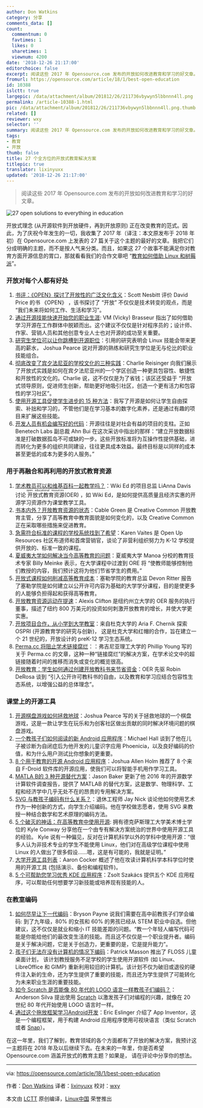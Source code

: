 ```yaml
---
author: Don Watkins
category: 分享
comments_data: []
count:
  commentnum: 0
  favtimes: 1
  likes: 0
  sharetimes: 1
  viewnum: 4200
date: '2018-12-26 21:17:00'
editorchoice: false
excerpt: 阅读这些 2017 年 Opensource.com 发布的开放如何改进教育和学习的好文章。
fromurl: https://opensource.com/article/18/1/best-open-education
id: 10388
islctt: true
largepic: /data/attachment/album/201812/26/211736vbywyn5lbbnnn4ll.png
permalink: /article-10388-1.html
pic: /data/attachment/album/201812/26/211736vbywyn5lbbnnn4ll.png.thumb.jpg
related: []
reviewer: wxy
selector: ''
summary: 阅读这些 2017 年 Opensource.com 发布的开放如何改进教育和学习的好文章。
tags:
- 教育
- 开放
thumb: false
title: 27 个全方位的开放式教育解决方案
titlepic: true
translator: lixinyuxx
updated: '2018-12-26 21:17:00'
---
```



> 
> 阅读这些 2017 年 Opensource.com 发布的开放如何改进教育和学习的好文章。
> 
> 
> 


![27 open solutions to everything in education](/data/attachment/album/201812/26/211736vbywyn5lbbnnn4ll.png)


开放式理念 (从开源软件到开放硬件，再到开放原则) 正在改变教育的范式。因此，为了庆祝今年发生的一切，我收集了 2017 年（译注：本文原发布于 2018 年初）在 Opensource.com 上发表的 27 篇关于这个主题的最好的文章。我把它们分成明确的主题，而不是按人气来分类。而且，如果这 27 个故事不能满足你对教育方面开源信息的胃口，那就看看我们的合作文章吧 “[教育如何借助 Linux 和树莓派](https://opensource.com/article/17/12/best-opensourcecom-linux-and-raspberry-pi-education)”。


### 开放对每个人都有好处


1. [书评：《OPEN》探讨了开放性的广泛文化含义](https://opensource.com/article/17/7/book-review-open)：Scott Nesbitt 评价 David Price 的书 《OPEN》 ，该书探讨了 “开放” 不仅仅是技术转变的观点，而是 “我们未来将如何工作、生活和学习”。
2. [通过开源技能快速开始您的职业生涯](https://opensource.com/article/17/8/jump-start-your-career): VM (Vicky) Brasseur 指出了如何借助学习开源在工作群体中脱颖而出。这个建议不仅仅是针对程序员的；设计师、作家、营销人员和其他创意专业人士也对开源的成功至关重要。
3. [研究生学位可以让你跳槽到开源职位](https://opensource.com/article/17/1/grad-school-open-source-academic-lab)：引用的研究表明会 Linux 技能会带来更高的薪水， Joshua Pearce 说对开源的熟练和研究生学位是无与伦比的职业技能组合。
4. [彻底改变了宾夕法尼亚的学校文化的三种实践](https://opensource.com/article/17/7/open-school-leadership)：Charlie Reisinger 向我们展示了开放式实践是如何在宾夕法尼亚州的一个学区创造一种更具包容性、敏捷性和开放性的文化的。Charlie 说，这不仅仅是为了省钱；该区还受益于 “开放式领导原则，促进师生创新，帮助更好地吸引社区，创造一个更有活力和包容性的学习社区”。
5. [使用开源工具促使学生进步的 15 种方法](https://opensource.com/article/17/7/empower-students-open-source-tools)：我写了开源是如何让学生自由探索、补拙和学习的，不管他们是在学习基本的数字化素养，还是通过有趣的项目来扩展这些技能。
6. [开发人员有机会编写好的代码](https://opensource.com/article/17/3/interview-anh-bui-benetech-labs)：开源往往是对社会有益的项目的支柱。正如 Benetech Labs 副总裁 Ahn Bui 在这次采访中指出的那样：“建立开放数据标准是打破数据孤岛不可或缺的一步。这些开放标准将为互操作性提供基础，进而转化为更多的组织共同建设，往往更具成本效益。最终目标是以同样的成本甚至更低的成本为更多的人服务。”


### 用于再融合和再利用的开放式教育资源


1. [学术教员可以和维基百科一起教学吗？](https://opensource.com/article/17/1/Wiki-Education-Foundation)：Wiki Ed 的项目总监 LiAnna Davis 讨论<ruby> 开放式教育资源 <rt>  open educational resources </rt></ruby> (OER) ，如 Wiki Ed，是如何提供高质量且经济实惠的开源学习资源作为课堂教学工具。
2. [书本内外？开放教育资源的状态](https://opensource.com/article/17/2/future-textbooks-cable-green-creative-commons)：Cable Green 是 Creative Common 开放教育主管，分享了高等教育中教育面貌是如何变化的，以及 Creative Common 正在采取哪些措施来促进教育。
3. [急需符合标准的课程的学校系统找到了希望](https://opensource.com/article/17/1/open-up-resources)：Karen Vaites 是 Open Up Resources 社区布道师和首席营销官，谈论了非营利组织努力为 K-12 学校提供开放的、标准一致的课程。
4. [夏威夷大学如何解决当今高等教育的问题](https://opensource.com/article/17/2/interview-education-billy-meinke)：夏威夷大学 Manoa 分校的教育技术专家 Billy Meinke 表示，在大学课程中过渡到 ORE 将 “使教师能够控制他们教授的内容，我们预计这将为他们节省学生的费用。”
5. [开放式课程如何削减高等教育成本](https://opensource.com/article/17/7/college-alternatives)：塞勒学院的教育总监 Devon Ritter 报告了塞勒学院是如何建立以公开许可内容为基础的大学学分课程，目的是使更多的人能够负担得起和获得高等教育。
6. [开放教育资源运动在提速](https://opensource.com/article/17/10/open-educational-resources-alexis-clifton)：Alexis Clifton 是纽约州立大学的 OER 服务的执行董事，描述了纽约 800 万美元的投资如何刺激开放教育的增长，并使大学更实惠。
7. [开放项目合作，从小学到大学教室](https://opensource.com/article/17/3/education-should-be-open-design)：来自杜克大学的 Aria F. Chernik 探索 OSPRI (开源教育学的研究与创新)， 这是杜克大学和红帽的合作，旨在建立一个 21 世纪的，开放设计的 preK-12 学习生态系统。
8. [Perma.cc 将阻止学术链接腐烂](https://opensource.com/article/17/9/stop-link-rot-permacc)：：弗吉尼亚理工大学的 Phillip Young 写的关于 Perma.cc 的文章，这种一种“链接腐烂”的解决方案，在学术论文中的超链接随着时间的推移而消失或变化的概览很高。
9. [开放教育：学生如何通过创建开放教科书来节省资金](https://opensource.com/article/17/11/creating-open-textbooks)：OER 先驱 Robin DeRosa 谈到 “引入公开许可教科书的自由，以及教育和学习应结合包容性生态系统，以增强公益的总体理念”。


### 课堂上的开源工具


1. [开源棋盘游戏如何拯救地球](https://opensource.com/article/17/7/save-planet-board-game)：Joshua Pearce 写的关于拯救地球的一个棋盘游戏，这是一款让学生在玩乐和为创客社区做出贡献的同时解决环境问题的棋盘游戏。
2. [一个教孩子们如何阅读的新 Android 应用程序](https://opensource.com/article/17/4/phoenicia-education-software)：Michael Hall 谈到了他在儿子被诊断为自闭症后为他开发的儿童识字应用 Phoenicia，以及良好编码的价值，和为什么用户测试比你想象的更重要。
3. [8 个用于教育的开源 Android 应用程序](https://opensource.com/article/17/8/8-open-source-android-apps-education)：Joshua Allen Holm 推荐了 8 个来自 F-Droid 软件库的开源应用，使我们可以将智能手机用作学习工具。
4. [MATLA B的 3 种开源替代方案](https://opensource.com/alternatives/matlab)：Jason Baker 更新了他 2016 年的开源数学计算软件调查报告，提供了 MATLAB 的替代方案，这是数学、物理科学、工程和经济学中几乎无处不在的昂贵的专用解决方案。
5. [SVG 与教孩子编码有什么关系？](https://opensource.com/article/17/5/coding-scalable-vector-graphics-make-steam)：退休工程师 Jay Nick 谈论他如何使用艺术作为一种创新的方式，向学生介绍编码。他在学校做志愿者，使用 SVG 来教授一种结合数学和艺术原理的编码方法。
6. [5 个破灭的神话：在高等教育中使用开源](https://opensource.com/article/17/5/how-linux-higher-education): 拥有德克萨斯理工大学美术博士学位的 Kyle Conway 分享他在一个由专有解决方案统治的世界中使用开源工具的经验。 Kyle 说有一种偏见，反对在计算机科学以外的学科中使用开源：“很多人认为非技术专业的学生不能使用 Linux，他们对在高级学位课程中使用 Linux 的人做出了很多假设……嗯，这是有可能的，我就是证明。”
7. [大学开源工具列表](https://opensource.com/article/17/6/open-source-tools-university-student)：Aaron Cocker 概述了他在攻读计算机科学本科学位时使用的开源工具 (包括演示、备份和编程软件)。
8. [5 个可帮助您学习优秀 KDE 应用程序](https://opensource.com/article/17/6/kde-education-software)：Zsolt Szakács 提供五个 KDE 应用程序，可以帮助任何想要学习新技能或培养现有技能的人。


### 在教室编码


1. [如何尽早让下一代编码](https://opensource.com/article/17/8/teach-kid-code-change-life)：Bryson Payne 说我们需要在高中前教孩子们学会编码: 到了九年级，80% 的女孩和 60% 的男孩已经从 STEM 职业中自选。但他建议，这不仅仅是就业和缩小 IT 技能差距的问题。“教一个年轻人编写代码可能是你能给他们的最改变生活的技能。而且这不仅仅是一个职业提升者。编码是关于解决问题，它是关于创造力，更重要的是，它是提升能力”。
2. [孩子们无法在没有计算机的情况下编码](https://opensource.com/article/17/9/floss-desktops-kids)：Patrick Masson 推出了 FLOSS 儿童桌面计划， 该计划教授服务不足学校的学生使用开源软件 (如 Linux、LibreOffice 和 GIMP) 重新利用较旧的计算机。该计划不仅为破旧或退役的硬件注入新的生命，还为学生提供了重要的技能，而且还为学生提供了可能转化为未来职业生涯的重要技能。
3. [如今 Scratch 是否能像 80 年代的 LOGO 语言一样教孩子们编码？](https://opensource.com/article/17/3/logo-scratch-teach-programming-kids)：Anderson Silva 提出使用 [Scratch](https://scratch.mit.edu/) 以激发孩子们对编程的兴趣，就像在 20 世纪 80 年代开始使用 LOGO 语言时一样。
4. [通过这个拖放框架学习Android开发](https://opensource.com/article/17/8/app-inventor-android-app-development)：Eric Eslinger 介绍了 App Inventor，这是一个编程框架，用于构建 Android 应用程序使用可视块语言（类似 Scratch 或者 [Snap](http://snap.berkeley.edu/)）。


在这一年里，我们了解到，教育领域的各个方面都有了开放的解决方案，我预计这一主题将在 2018 年及以后继续下去。在未来的一年里，你是否希望 Opensource.com 涵盖开放式的教育主题？如果是， 请在评论中分享你的想法。




---


via: <https://opensource.com/article/18/1/best-open-education>


作者：[Don Watkins](https://opensource.com/users/don-watkins) 译者：[lixinyuxx](https://github.com/lixinyuxx) 校对：[wxy](https://github.com/wxy)


本文由 [LCTT](https://github.com/LCTT/TranslateProject) 原创编译，[Linux中国](https://linux.cn/) 荣誉推出